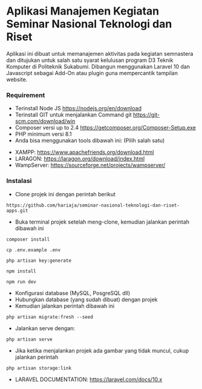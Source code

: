 # Aplikasi Manajemen Kegiatan Seminar Nasional Teknologi dan Riset

Aplikasi ini dibuat untuk memanajemen aktivitas pada kegiatan semnastera dan ditujukan untuk salah satu syarat kelulusan program D3 Teknik Komputer di Politeknik Sukabumi.
Dibangun menggunakan Laravel 10 dan Javascript sebagai Add-On atau plugin guna mempercantik tampilan website.

### Requirement

-   Terinstall Node JS https://nodejs.org/en/download
-   Terinstall GIT untuk menjalankan Command git https://git-scm.com/download/win
-   Composer versi up to 2.4 https://getcomposer.org/Composer-Setup.exe
-   PHP minimum versi 8.1
-   Anda bisa menggunakan tools dibawah ini: (Pilih salah satu)

*   XAMPP: https://www.apachefriends.org/download.html
*   LARAGON: https://laragon.org/download/index.html
*   WampServer: https://sourceforge.net/projects/wampserver/

### Instalasi

-   Clone projek ini dengan perintah berikut

```
https://github.com/hariaja/seminar-nasional-teknologi-dan-riset-apps.git
```

-   Buka terminal projek setelah meng-clone, kemudian jalankan perintah dibawah ini

```
composer install
```

```
cp .env.example .env
```

```
php artisan key:generate
```

```
npm install
```

```
npm run dev
```

-   Konfigurasi database (MySQL, PosgreSQL dll)
-   Hubungkan database (yang sudah dibuat) dengan projek
-   Kemudian jalankan perintah dibawah ini

```
php artisan migrate:fresh --seed
```

-   Jalankan serve dengan:

```
php artisan serve
```

-   Jika ketika menjalankan projek ada gambar yang tidak muncul, cukup jalankan perintah

```
php artisan storage:link
```

-   LARAVEL DOCUMENTATION: https://laravel.com/docs/10.x
